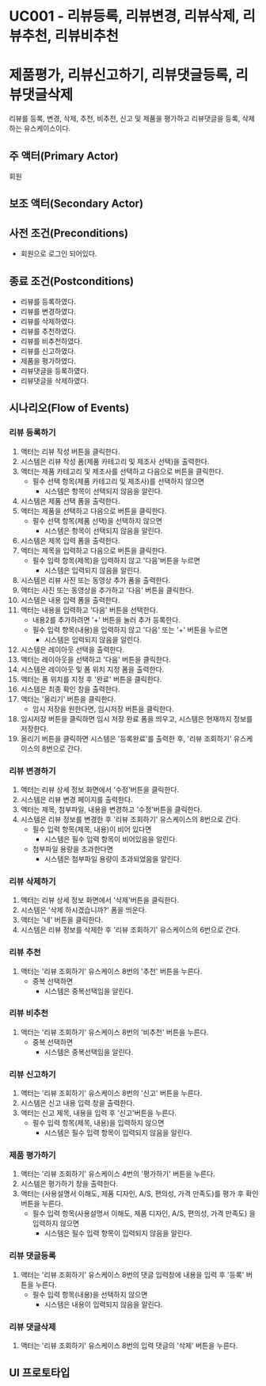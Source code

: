 # UC001 - 리뷰등록, 리뷰변경, 리뷰삭제, 리뷰추천, 리뷰비추천
#         제품평가, 리뷰신고하기, 리뷰댓글등록, 리뷰댓글삭제

리뷰를 등록, 변경, 삭제, 추천, 비추천, 신고 및 제품을 평가하고
리뷰댓글을 등록, 삭제하는 유스케이스이다.
 
## 주 액터(Primary Actor)

회원

## 보조 액터(Secondary Actor)

## 사전 조건(Preconditions)

- 회원으로 로그인 되어있다.
 
## 종료 조건(Postconditions)

- 리뷰를 등록하였다.
- 리뷰를 변경하였다.
- 리뷰를 삭제하였다.
- 리뷰를 추천하였다.
- 리뷰를 비추천하였다.
- 리뷰를 신고하였다.
- 제품을 평가하였다.
- 리뷰댓글을 등록하였다.
- 리뷰댓글을 삭제하였다.

## 시나리오(Flow of Events)
### 리뷰 등록하기

1. 액터는 리뷰 작성 버튼을 클릭한다.
2. 시스템은 리뷰 작성 폼(제품 카테고리 및 제조사 선택)을 출력한다.
3. 액터는 제품 카테고리 및 제조사를 선택하고 다음으로 버튼을 클릭한다.
    - 필수 선택 항목(제품 카테고리 및 제조사)를 선택하지 않으면
      - 시스템은 항목이 선택되지 않음을 알린다.
4. 시스템은 제품 선택 폼을 출력한다.
5. 액터는 제품을 선택하고 다음으로 버튼을 클릭한다.
    - 필수 선택 항목(제품 선택)을 선택하지 않으면
      - 시스템은 항목이 선택되지 않음을 알린다.
6. 시스템은 제목 입력 폼을 출력한다.
7. 액터는 제목을 입력하고 다음으로 버튼을 클릭한다.
    - 필수 입력 항목(제목)을 입력하지 않고 '다음'버튼을 누르면
      - 시스템은 입력되지 않음을 알린다.
8. 시스템은 리뷰 사진 또는 동영상 추가 폼을 출력한다.
9. 액터는 사진 또는 동영상을 추가하고 '다음' 버튼을 클릭한다.
10. 시스템은 내용 입력 폼을 출력한다.
11. 액터는 내용을 입력하고 '다음' 버튼을 선택한다.
    - 내용2를 추가하려면 '+' 버튼을 눌러 추가 등록한다.
    - 필수 입력 항목(내용)을 입력하지 않고 '다음' 또는 '+' 버튼을 누르면 
       - 시스템은 입력되지 않음을 알린다.
12. 시스템은 레이아웃 선택을 출력한다.
13. 액터는 레이아웃을 선택하고 '다음' 버튼을 클릭한다.
14. 시스템은 레이아웃 및 폼 위치 지정 폼을 출력한다.
15. 액터는 폼 위치를 지정 후 '완료' 버튼을 클릭한다.
16. 시스템은 최종 확인 창을 출력한다.
17. 액터는 '올리기' 버튼을 클릭한다.
    - 임시 저장을 원한다면, 임시저장 버튼을 클릭한다.
18. 임시저장 버튼을 클릭하면 임시 저장 완료 폼을 띄우고,
    시스템은 현재까지 정보를 저장한다.
19. 올리기 버튼을 클릭하면 시스템은 '등록완료'를 출력한 후,
    '리뷰 조회하기' 유스케이스의 8번으로 간다.

### 리뷰 변경하기
1. 액터는 리뷰 상세 정보 화면에서 '수정'버튼을 클릭한다.
2. 시스템은 리뷰 변경 페이지를 출력한다.
3. 액터는 제목, 첨부파일, 내용을 변경하고 '수정'버튼을 클릭한다.
4. 시스템은 리뷰 정보를 변경한 후 '리뷰 조회하기' 유스케이스의 
   8번으로 간다.
    - 필수 입력 항목(제목, 내용)이 비어 있다면
      - 시스템은 필수 입력 항목이 비어있음을 알린다.
    - 첨부파일 용량을 초과한다면
      - 시스템은 첨부파일 용량이 초과되었음을 알린다.

### 리뷰 삭제하기

1. 액터는 리뷰 상세 정보 화면에서 '삭제'버튼을 클릭한다.
2. 시스템은 '삭제 하시겠습니까?' 폼을 띄운다.
3. 액터는 '네' 버튼을 클릭한다.
4. 시스템은 리뷰 정보를 삭제한 후 '리뷰 조회하기' 유스케이스의 
   6번으로 간다.
   
### 리뷰 추천
1. 액터는 '리뷰 조회하기' 유스케이스 8번의 '추천' 버튼을 누른다. 
    - 중복 선택하면
      - 시스템은 중복선택임을 알린다.

### 리뷰 비추천
1. 액터는 '리뷰 조회하기' 유스케이스 8번의 '비추천' 버튼을 누른다. 
    - 중복 선택하면
      - 시스템은 중복선택임을 알린다.
   
### 리뷰 신고하기
1. 액터는  '리뷰 조회하기' 유스케이스 8번의 '신고' 버튼을 누른다. 
2. 시스템은 신고 내용 입력 창을 출력한다.
3. 액터는 신고 제목, 내용을 입력 후 '신고'버튼을 누른다.
    - 필수 입력 항목(제목, 내용)을 입력하지 않으면
      - 시스템은 필수 입력 항목이 입력되지 않음을 알린다.

### 제품 평가하기
1. 액터는 '리뷰 조회하기' 유스케이스 4번의 '평가하기' 버튼을 누른다.
2. 시스템은 평가하기 창을 출력한다.
3. 액터는 (사용설명서 이해도, 제품 디자인, A/S, 편의성, 가격 만족도)를 
   평가 후 확인 버튼을 누른다.
    - 필수 입력 항목(사용설명서 이해도, 제품 디자인, A/S, 편의성, 가격 만족도)
      을 입력하지 않으면 
        - 시스템은 필수 입력 항목이 입력되지 않음을 알린다.

### 리뷰 댓글등록
1. 액터는 '리뷰 조회하기' 유스케이스 8번의 댓글 입력창에 내용을 입력 후 
   '등록' 버튼을 누른다. 
    - 필수 입력 항목(내용)을 선택하지 않으면
      - 시스템은 내용이 입력되지 않음을 알린다.

### 리뷰 댓글삭제
1. 액터는 '리뷰 조회하기' 유스케이스 8번의 입력 댓글의 '삭제' 
   버튼을 누른다.
   


## UI 프로토타입

